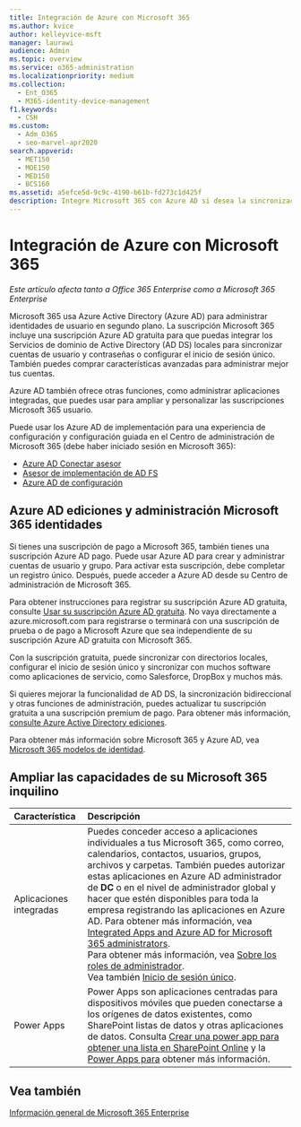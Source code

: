 ```yaml
---
title: Integración de Azure con Microsoft 365
ms.author: kvice
author: kelleyvice-msft
manager: laurawi
audience: Admin
ms.topic: overview
ms.service: o365-administration
ms.localizationpriority: medium
ms.collection:
  - Ent_O365
  - M365-identity-device-management
f1.keywords:
  - CSH
ms.custom:
  - Adm_O365
  - seo-marvel-apr2020
search.appverid:
  - MET150
  - MOE150
  - MED150
  - BCS160
ms.assetid: a5efce5d-9c9c-4190-b61b-fd273c1d425f
description: Integre Microsoft 365 con Azure AD si desea la sincronización de contraseñas o el inicio de sesión único con el entorno local.
---
```


# <a name="azure-integration-with-microsoft-365"></a>Integración de Azure con Microsoft 365

*Este artículo afecta tanto a Office 365 Enterprise como a Microsoft 365 Enterprise*

Microsoft 365 usa Azure Active Directory (Azure AD) para administrar identidades de usuario en segundo plano. La suscripción Microsoft 365 incluye una suscripción Azure AD gratuita para que puedas integrar los Servicios de dominio de Active Directory (AD DS) locales para sincronizar cuentas de usuario y contraseñas o configurar el inicio de sesión único. También puedes comprar características avanzadas para administrar mejor tus cuentas.
  
Azure AD también ofrece otras funciones, como administrar aplicaciones integradas, que puedes usar para ampliar y personalizar las suscripciones Microsoft 365 usuario.
  
Puede usar los Azure AD de implementación para una experiencia de configuración y configuración guiada en el Centro de administración de Microsoft 365 (debe haber iniciado sesión en Microsoft 365):

 - [Azure AD Conectar asesor](https://aka.ms/aadconnectpwsync)
 - [Asesor de implementación de AD FS](https://aka.ms/adfsguidance)
 - [Azure AD de configuración](https://aka.ms/aadpguidance)
  
## <a name="azure-ad-editions-and-microsoft-365-identity-management"></a>Azure AD ediciones y administración Microsoft 365 identidades

Si tienes una suscripción de pago a Microsoft 365, también tienes una suscripción Azure AD pago. Puede usar Azure AD para crear y administrar cuentas de usuario y grupo. Para activar esta suscripción, debe completar un registro único. Después, puede acceder a Azure AD desde su Centro de administración de Microsoft 365. 

Para obtener instrucciones para registrar su suscripción Azure AD gratuita, consulte [Usar su suscripción Azure AD gratuita](../compliance/use-your-free-azure-ad-subscription-in-office-365.md). No vaya directamente a azure.microsoft.com para registrarse o terminará con una suscripción de prueba o de pago a Microsoft Azure que sea independiente de su suscripción Azure AD gratuita con Microsoft 365. 
  
Con la suscripción gratuita, puede sincronizar con directorios locales, configurar el inicio de sesión único y sincronizar con muchos software como aplicaciones de servicio, como Salesforce, DropBox y muchos más.
  
Si quieres mejorar la funcionalidad de AD DS, la sincronización bidireccional y otras funciones de administración, puedes actualizar tu suscripción gratuita a una suscripción premium de pago. Para obtener más información, [consulte Azure Active Directory ediciones](https://azure.microsoft.com/pricing/details/active-directory/).
  
Para obtener más información sobre Microsoft 365 y Azure AD, vea [Microsoft 365 modelos de identidad](deploy-identity-solution-identity-model.md).
  
## <a name="extend-the-capabilities-of-your-microsoft-365-tenant"></a>Ampliar las capacidades de su Microsoft 365 inquilino

|**Característica**|**Descripción**|
|:-----|:-----|
|Aplicaciones integradas  <br/> |Puedes conceder acceso a aplicaciones individuales a tus Microsoft 365, como correo, calendarios, contactos, usuarios, grupos, archivos y carpetas. También puedes autorizar estas aplicaciones en Azure AD administrador de **DC** o en el nivel de  administrador global y hacer que estén disponibles para toda la empresa registrando las aplicaciones en Azure AD. Para obtener más información, vea [Integrated Apps and Azure AD for Microsoft 365 administrators](integrated-apps-and-azure-ads.md).<br/> Para obtener más información, vea [Sobre los roles de administrador](/microsoft-365/admin/add-users/about-admin-roles?). <br/> Vea también [Inicio de sesión único](/azure/active-directory/manage-apps/what-is-single-sign-on).  <br/> |
|Power Apps  <br/> | Power Apps son aplicaciones centradas para dispositivos móviles que pueden conectarse a los orígenes de datos existentes, como SharePoint listas de datos y otras aplicaciones de datos. Consulta [Crear una power app para obtener una lista en SharePoint Online](https://support.office.com/article/9338b2d2-67ac-4b81-8e67-97da27e5e9ab) y la [Power Apps para](https://powerapps.microsoft.com/) obtener más información.  <br/> |
   
## <a name="see-also"></a>Vea también

[Información general de Microsoft 365 Enterprise](microsoft-365-overview.md)
